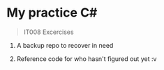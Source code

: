 # My practice C# 
>IT008 Excercises

1. A backup repo to recover in need

2. Reference code for who hasn't figured out yet :v
 
